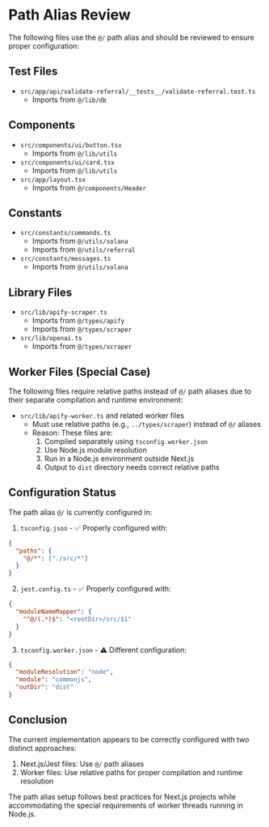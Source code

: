 # Path Alias Review

The following files use the `@/` path alias and should be reviewed to ensure proper configuration:

## Test Files
- `src/app/api/validate-referral/__tests__/validate-referral.test.ts`
  - Imports from `@/lib/db`

## Components
- `src/components/ui/button.tsx`
  - Imports from `@/lib/utils`
- `src/components/ui/card.tsx`
  - Imports from `@/lib/utils`
- `src/app/layout.tsx`
  - Imports from `@/components/Header`

## Constants
- `src/constants/commands.ts`
  - Imports from `@/utils/solana`
  - Imports from `@/utils/referral`
- `src/constants/messages.ts`
  - Imports from `@/utils/solana`

## Library Files
- `src/lib/apify-scraper.ts`
  - Imports from `@/types/apify`
  - Imports from `@/types/scraper`
- `src/lib/openai.ts`
  - Imports from `@/types/scraper`

## Worker Files (Special Case)
The following files require relative paths instead of `@/` path aliases due to their separate compilation and runtime environment:

- `src/lib/apify-worker.ts` and related worker files
  - Must use relative paths (e.g., `../types/scraper`) instead of `@/` aliases
  - Reason: These files are:
    1. Compiled separately using `tsconfig.worker.json`
    2. Use Node.js module resolution
    3. Run in a Node.js environment outside Next.js
    4. Output to `dist` directory needs correct relative paths

## Configuration Status

The path alias `@/` is currently configured in:
1. `tsconfig.json` - ✅ Properly configured with:
```json
{
  "paths": {
    "@/*": ["./src/*"]
  }
}
```

2. `jest.config.ts` - ✅ Properly configured with:
```json
{
  "moduleNameMapper": {
    "^@/(.*)$": "<rootDir>/src/$1"
  }
}
```

3. `tsconfig.worker.json` - ⚠️ Different configuration:
```json
{
  "moduleResolution": "node",
  "module": "commonjs",
  "outDir": "dist"
}
```

## Conclusion
The current implementation appears to be correctly configured with two distinct approaches:
1. Next.js/Jest files: Use `@/` path aliases
2. Worker files: Use relative paths for proper compilation and runtime resolution

The path alias setup follows best practices for Next.js projects while accommodating the special requirements of worker threads running in Node.js. 
